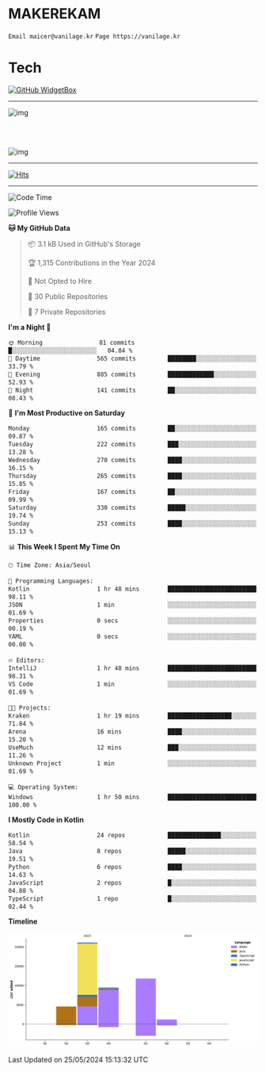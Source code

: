 # MAKEREKAM

`Email maicer@vanilage.kr`
`Page https://vanilage.kr`

# Tech

[![GitHub WidgetBox](https://github-widgetbox.vercel.app/api/skills?languages=python,js,ts,c,cpp,cs,java,kotlin,bash,md,html,css,xml,yaml,swift,powershell,json,R,SQL,php&tools=git,npm,gradle,nodejs,vercel,nginx&includeNames=true&theme=darkmode)](https://github.com/Jurredr/github-widgetbox)

---

![img](https://github-readme-stats.vercel.app/api/top-langs/?username=MAKEREKAM&layout=compact&theme=gruvbox)

<br>
<br>

![img](https://github-readme-stats.vercel.app/api/?username=MAKEREKAM&layout=compact&theme=gruvbox)

---

[![Hits](https://hits.seeyoufarm.com/api/count/incr/badge.svg?url=https%3A%2F%2Fgithub.com%2FMAKEREKAM&count_bg=%234A49D1&title_bg=%23555555&icon=&icon_color=%23E7E7E7&title=방문&edge_flat=false)](https://hits.seeyoufarm.com)

---

<!--START_SECTION:waka-->
![Code Time](http://img.shields.io/badge/Code%20Time-242%20hrs%2047%20mins-blue)

![Profile Views](http://img.shields.io/badge/Profile%20Views-1-blue)

**🐱 My GitHub Data** 

> 📦 3.1 kB Used in GitHub's Storage 
 > 
> 🏆 1,315 Contributions in the Year 2024
 > 
> 🚫 Not Opted to Hire
 > 
> 📜 30 Public Repositories 
 > 
> 🔑 7 Private Repositories 
 > 
**I'm a Night 🦉** 

```text
🌞 Morning                81 commits          █░░░░░░░░░░░░░░░░░░░░░░░░   04.84 % 
🌆 Daytime                565 commits         ████████░░░░░░░░░░░░░░░░░   33.79 % 
🌃 Evening                885 commits         █████████████░░░░░░░░░░░░   52.93 % 
🌙 Night                  141 commits         ██░░░░░░░░░░░░░░░░░░░░░░░   08.43 % 
```
📅 **I'm Most Productive on Saturday** 

```text
Monday                   165 commits         ██░░░░░░░░░░░░░░░░░░░░░░░   09.87 % 
Tuesday                  222 commits         ███░░░░░░░░░░░░░░░░░░░░░░   13.28 % 
Wednesday                270 commits         ████░░░░░░░░░░░░░░░░░░░░░   16.15 % 
Thursday                 265 commits         ████░░░░░░░░░░░░░░░░░░░░░   15.85 % 
Friday                   167 commits         ██░░░░░░░░░░░░░░░░░░░░░░░   09.99 % 
Saturday                 330 commits         █████░░░░░░░░░░░░░░░░░░░░   19.74 % 
Sunday                   253 commits         ████░░░░░░░░░░░░░░░░░░░░░   15.13 % 
```


📊 **This Week I Spent My Time On** 

```text
🕑︎ Time Zone: Asia/Seoul

💬 Programming Languages: 
Kotlin                   1 hr 48 mins        █████████████████████████   98.11 % 
JSON                     1 min               ░░░░░░░░░░░░░░░░░░░░░░░░░   01.69 % 
Properties               0 secs              ░░░░░░░░░░░░░░░░░░░░░░░░░   00.19 % 
YAML                     0 secs              ░░░░░░░░░░░░░░░░░░░░░░░░░   00.00 % 

🔥 Editors: 
IntelliJ                 1 hr 48 mins        █████████████████████████   98.31 % 
VS Code                  1 min               ░░░░░░░░░░░░░░░░░░░░░░░░░   01.69 % 

🐱‍💻 Projects: 
Kraken                   1 hr 19 mins        ██████████████████░░░░░░░   71.84 % 
Arena                    16 mins             ████░░░░░░░░░░░░░░░░░░░░░   15.20 % 
UseMuch                  12 mins             ███░░░░░░░░░░░░░░░░░░░░░░   11.26 % 
Unknown Project          1 min               ░░░░░░░░░░░░░░░░░░░░░░░░░   01.69 % 

💻 Operating System: 
Windows                  1 hr 50 mins        █████████████████████████   100.00 % 
```

**I Mostly Code in Kotlin** 

```text
Kotlin                   24 repos            ███████████████░░░░░░░░░░   58.54 % 
Java                     8 repos             █████░░░░░░░░░░░░░░░░░░░░   19.51 % 
Python                   6 repos             ████░░░░░░░░░░░░░░░░░░░░░   14.63 % 
JavaScript               2 repos             █░░░░░░░░░░░░░░░░░░░░░░░░   04.88 % 
TypeScript               1 repo              █░░░░░░░░░░░░░░░░░░░░░░░░   02.44 % 
```



**Timeline**

![Lines of Code chart](https://raw.githubusercontent.com/MAKEREKAM/MAKEREKAM/main/assets/bar_graph.png)


 Last Updated on 25/05/2024 15:13:32 UTC
<!--END_SECTION:waka-->
